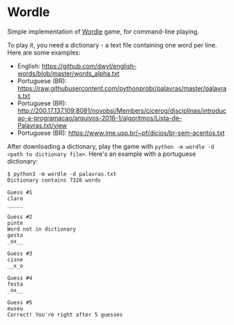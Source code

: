 # Wordle

Simple implementation of [Wordle](https://www.powerlanguage.co.uk/wordle/) game, for command-line playing.

To play it, you need a dictionary - a text file containing one word per line. Here are some examples:

- English: https://github.com/dwyl/english-words/blob/master/words_alpha.txt
- Portuguese (BR): https://raw.githubusercontent.com/pythonprobr/palavras/master/palavras.txt
- Portuguese (BR): http://200.17.137.109:8081/novobsi/Members/cicerog/disciplinas/introducao-a-programacao/arquivos-2016-1/algoritmos/Lista-de-Palavras.txt/view
- Portuguese (BR): https://www.ime.usp.br/~pf/dicios/br-sem-acentos.txt

After downloading a dictionary, play the game with `python -m wordle -d <path to dictionary file>`. Here's an example with a portuguese dictionary:

```shell
$ python3 -m wordle -d palavras.txt
Dictionary contains 7326 words

Guess #1
claro
_____

Guess #2
pinte
Word not in dictionary
gesto
_ox__

Guess #3
cisne
__x_o

Guess #4
festa
_ox__

Guess #5
museu
Correct! You're right after 5 guesses
```
